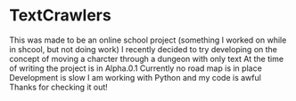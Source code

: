 # TextCrawlers
This was made to be an online school project (something I worked on while in shcool, but not doing work)
I recently decided to try developing on the concept of moving a charcter through a dungeon with only text
At the time of writing the project is in Alpha.0.1
Currently no road map is in place
Development is slow
I am working with Python and my code is awful
Thanks for checking it out!
